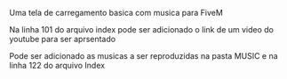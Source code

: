 Uma tela de carregamento basica com musica para FiveM


Na linha 101 do arquivo index pode ser adicionado o link de um video do youtube para ser aprsentado

Pode ser adicionado as musicas a ser reproduzidas na pasta MUSIC e na linha 122 do arquivo Index
